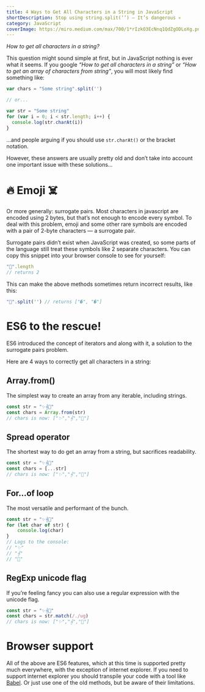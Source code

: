 ```yaml
---
title: 4 Ways to Get All Characters in a String in JavaScript
shortDescription: Stop using string.split(‘’) — It’s dangerous 💀
category: JavaScript
coverImage: https://miro.medium.com/max/700/1*rIzkO3EcNnq1QdZgODLoXg.png
---
```


*How to get all characters in a string?*

This question might sound simple at first, but in JavaScript nothing is ever what it seems. If you google *“How to get all characters in a string”* or *“How to get an array of characters from string”*, you will most likely find something like:

```javascript
var chars = "Some string".split('')

// or...

var str = "Some string"
for (var i = 0; i < str.length; i++) {
  console.log(str.charAt(i))
}
```

…and people arguing if you should use `str.charAt()` or the bracket notation.

However, these answers are usually pretty old and don’t take into account one important issue with these solutions…

# 🔥 Emoji ☠️

Or more generally: surrogate pairs. Most characters in javascript are encoded using 2 bytes, but that’s not enough to encode every symbol. To deal with this problem, emoji and some other rare symbols are encoded with a pair of 2-byte characters — a surrogate pair.

Surrogate pairs didn’t exist when JavaScript was created, so some parts of the language still treat these symbols like 2 separate characters. You can copy this snippet into your browser console to see for yourself:

```javascript
"💩".length
// returns 2
```

This can make the above methods sometimes return incorrect results, like this:

```javascript
"💩".split('') // returns ["�", "�"]
```

# ES6 to the rescue!

ES6 introduced the concept of iterators and along with it, a solution to the surrogate pairs problem.

Here are 4 ways to correctly get all characters in a string:

## Array.from()

The simplest way to create an array from any iterable, including strings.

```javascript
const str = "✨𝄞💩"
const chars = Array.from(str)
// chars is now: ["✨","𝄞","💩"]
```

## Spread operator

The shortest way to do get an array from a string, but sacrifices readability.

```javascript
const str = "✨𝄞💩"
const chars = [...str] 
// chars is now: ["✨","𝄞","💩"]
```

## For…of loop

The most versatile and performant of the bunch.

```javascript
const str = "✨𝄞💩"
for (let char of str) {
    console.log(char)
}
// Logs to the console: 
// "✨"
// "𝄞"
// "💩"
```

## RegExp unicode flag

If you’re feeling fancy you can also use a regular expression with the unicode flag.

```javascript
const str = "✨𝄞💩"
const chars = str.match(/./ug)
// chars is now: ["✨","𝄞","💩"]
```

# Browser support

All of the above are ES6 features, which at this time is supported pretty much everywhere, with the exception of internet explorer. If you need to support internet explorer you should transpile your code with a tool like [Babel](https://babeljs.io/). Or just use one of the old methods, but be aware of their limitations.